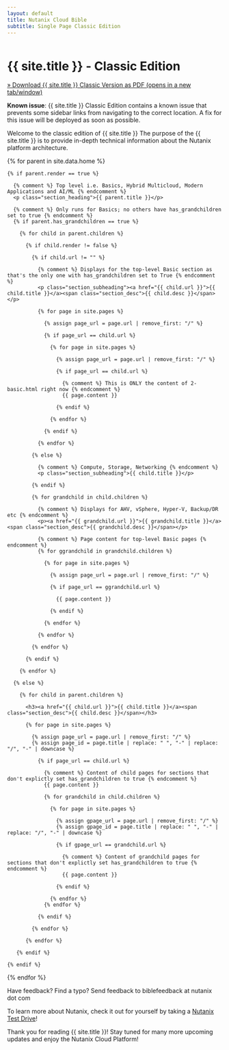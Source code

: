 ```yaml
--- 
layout: default 
title: Nutanix Cloud Bible
subtitle: Single Page Classic Edition
---
```


<img src="assets/Nutanix-Ident-X-Charcoal-Gray-Digital.png" alt="" class="biblesvg">

<h1 id="main_heading">{{ site.title }} - Classic Edition</h1>

<a href="/pdf/nutanix_cloud_bible_classic_edition.pdf" title="Download {{ site.title }} Classic Version as PDF" target="_blank">&raquo;&nbsp;Download {{ site.title }} Classic Version as PDF (opens in a new tab/window)</a>

<div class="alert alert-warning" style="border-left: 6px solid var(--bs-warning-border-subtle);">
<strong>Known issue</strong>: {{ site.title }} Classic Edition contains a known issue that prevents some sidebar links from navigating to the correct location.  A fix for this issue will be deployed as soon as possible.
</div>

<p>Welcome to the classic edition of {{ site.title }} The purpose of the {{ site.title }} is to provide in-depth technical information about the Nutanix platform architecture.
</p>

<div>
{% for parent in site.data.home %}

    {% if parent.render == true %}

      {% comment %} Top level i.e. Basics, Hybrid Multicloud, Modern Applications and AI/ML {% endcomment %}
      <p class="section_heading">{{ parent.title }}</p>

      {% comment %} Only runs for Basics; no others have has_grandchildren set to true {% endcomment %}
      {% if parent.has_grandchildren == true %}

        {% for child in parent.children %}

          {% if child.render != false %}

            {% if child.url != "" %}

              {% comment %} Displays for the top-level Basic section as that's the only one with has_grandchildren set to True {% endcomment %}
              <p class="section_subheading"><a href="{{ child.url }}">{{ child.title }}</a><span class="section_desc">{{ child.desc }}</span></p>

              {% for page in site.pages %}

                {% assign page_url = page.url | remove_first: "/" %}
          
                {% if page_url == child.url %}

				  {% for page in site.pages %}

					{% assign page_url = page.url | remove_first: "/" %}
			  
					{% if page_url == child.url %}

                      {% comment %} This is ONLY the content of 2-basic.html right now {% endcomment %}
					  {{ page.content }}

					{% endif %}
	 
				  {% endfor %}

                {% endif %}
 
              {% endfor %}

            {% else %}

              {% comment %} Compute, Storage, Networking {% endcomment %}
              <p class="section_subheading">{{ child.title }}</p>

            {% endif %}

            {% for grandchild in child.children %}

              {% comment %} Displays for AHV, vSphere, Hyper-V, Backup/DR etc {% endcomment %}
              <p><a href="{{ grandchild.url }}">{{ grandchild.title }}</a><span class="section_desc">{{ grandchild.desc }}</span></p>

              {% comment %} Page content for top-level Basic pages {% endcomment %} 
              {% for ggrandchild in grandchild.children %}

                {% for page in site.pages %}

                  {% assign page_url = page.url | remove_first: "/" %}

                  {% if page_url == ggrandchild.url %}

                    {{ page.content }}

			      {% endif %}
	 
				{% endfor %}

              {% endfor %}

            {% endfor %}

          {% endif %}

        {% endfor %}

      {% else %}

        {% for child in parent.children %}

          <h3><a href="{{ child.url }}">{{ child.title }}</a><span class="section_desc">{{ child.desc }}</span></h3>

          {% for page in site.pages %}

            {% assign page_url = page.url | remove_first: "/" %}
            {% assign page_id = page.title | replace: " ", "-" | replace: "/", "-" | downcase %}
          
              {% if page_url == child.url %}

                {% comment %} Content of child pages for sections that don't explictly set has_grandchildren to true {% endcomment %}
                {{ page.content }}

                {% for grandchild in child.children %}

                  {% for page in site.pages %}

                    {% assign gpage_url = page.url | remove_first: "/" %}
                    {% assign gpage_id = page.title | replace: " ", "-" | replace: "/", "-" | downcase %}

                    {% if gpage_url == grandchild.url %}

                      {% comment %} Content of grandchild pages for sections that don't explictly set has_grandchildren to true {% endcomment %}
                      {{ page.content }}
     
                    {% endif %}

                  {% endfor %}
				{% endfor %}

              {% endif %}
 
            {% endfor %}

          {% endfor %}

       {% endif %}

    {% endif %}

  {% endfor %}

</div>

<p>Have feedback? Find a typo? Send feedback to biblefeedback at nutanix dot com</p>
<p>To learn more about Nutanix, check it out for yourself by taking a <a href="https://www.nutanix.com/one-platform?utm_source=nutanixbible&utm_medium=referral">Nutanix Test Drive</a>!</p>
<p>Thank you for reading {{ site.title }}! Stay tuned for many more upcoming updates and enjoy the Nutanix Cloud Platform!</p>
